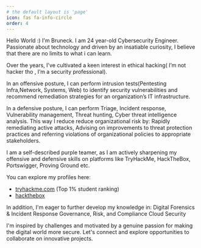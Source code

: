 ```yaml
---
# the default layout is 'page'
icon: fas fa-info-circle
order: 4
---
```

Hello World :) I'm Bruneck. I am 24 year-old Cybersecurity Engineer. Passionate about technology and driven by an insatiable curiosity, I believe that there are no limits to what i can learn. 

Over the years, I've cultivated a keen interest in ethical hacking( I’m not hacker tho , I’m a security professional).

In an offensive posture, I can perform intrusion tests(Pentesting Infra,Network, Systems, Web) to identify security vulnerabilities and recommend remediation strategies for an organization’s IT infrastructure.

In a defensive posture, I can perform Triage, Incident response, Vulnerability management, Threat hunting, Cyber threat intelligence analysis. This way I reduce reduce organizational risk by: Rapidly remediating active attacks, Advising on improvements to threat protection practices and referring violations of organizational policies to appropriate stakeholders.

I am a self-described purple teamer, as I am actively sharpening my offensive and defensive skills on platforms like TryHackMe, HackTheBox, Portswigger, Proving Ground etc. 

You can explore my profiles here:
- [tryhackme.com](https://tryhackme.com/p/c33zy/) (Top 1% student ranking) 
- [hackthebox](https://app.hackthebox.com/profile/309430/)

In addition, I'm eager to further develop my knowledge in:
Digital Forensics & Incident Response
Governance, Risk, and Compliance
Cloud Security

I'm inspired by challenges and motivated by a genuine passion for making the digital world more secure. Let's connect and explore opportunities to collaborate on innovative projects.
